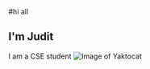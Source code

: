 #hi all
## I'm Judit 
I am a CSE student
![Image of Yaktocat](https://octodex.github.com/images/yaktocat.png)
